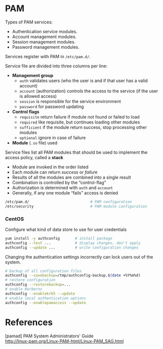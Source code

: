 # PAM

Types of PAM services:

* Authentication service modules.
* Account management modules.
* Session management modules.
* Password management modules.

Services register with PAM in `/etc/pam.d/`.

Service file are divided into three columns per line:

* **Management group**
  - `auth` validates users (who the user is and if that user has a valid account)
  - `account` (authorization) controls the access to the service (if the user is allowed access)
  - `session` is responsible for the service environment
  - `password` for password updating
* **Control flags**
  - `requisite` return failure if module not found or failed to load
  - `required` like requisite, but continues loading other modules
  - `sufficient` if the module return success, stop processing other modules
  - `optional` ignore in case of failure
* **Module** (`.so` file) used

Service files list all PAM modules that should be used 
to implement the access policy, called a **stack**

* Module are invoked in the order listed
* Each module can return _success_ or _failure_
* Results of all the modules are combined into a single result
* Combination is controlled by the “control-flag”
* Authorization is determined with `auth` and `account`
* Generally, if any one module “fails” access is denied

```bash
/etc/pam.d/                            # PAM configuration
/etc/security                          # PAM module configuration
```

### CentOS

Configure what kind of data store to use for user credentials

```bash
yum install -y authconfig       # install package
authconfig --test ...           # display changes, don't apply
authconfig --update ...         # write configuration changes
```

Changing the authentication settings incorrectly can lock users out of the system.

```bash
# backup of all configuration files
authconfig --savebackup=/tmp/authconfig-backup.$(date +%Y%m%d)
# restore configuration
authconfig --restorebackup=...
# enable Kerberos
authconfig --enablekrb5 --update
# enable local authentication options
authconfig --enablepamaccess --update
```

# References

[pamad] PAM System Administrators' Guide  
http://linux-pam.org/Linux-PAM-html/Linux-PAM_SAG.html
